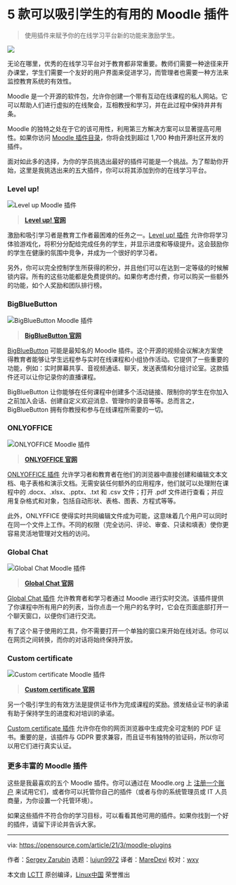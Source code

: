 [#]: subject: (5 useful Moodle plugins to engage students)
[#]: via: (https://opensource.com/article/21/3/moodle-plugins)
[#]: author: (Sergey Zarubin https://opensource.com/users/sergey-zarubin)
[#]: collector: (lujun9972)
[#]: translator: (MareDevi)
[#]: reviewer: (wxy)
[#]: publisher: (wxy)
[#]: url: (https://linux.cn/article-15042-1.html)

5 款可以吸引学生的有用的 Moodle 插件
======

> 使用插件来赋予你的在线学习平台新的功能来激励学生。  

![](https://img.linux.net.cn/data/attachment/album/202209/18/165423pkiq74kwzokqzoq7.jpg)

无论在哪里，优秀的在线学习平台对于教育都非常重要。教师们需要一种途径来开办课堂，学生们需要一个友好的用户界面来促进学习，而管理者也需要一种方法来监控教育系统的有效性。

Moodle 是一个开源的软件包，允许你创建一个带有互动在线课程的私人网站。它可以帮助人们进行虚拟的在线聚会，互相教授和学习，并在此过程中保持井井有条。

Moodle 的独特之处在于它的该可用性，利用第三方解决方案可以显著提高可用性。如果你访问 [Moodle 插件目录][2]，你将会找到超过 1,700 种由开源社区开发的插件。

面对如此多的选择，为你的学员挑选出最好的插件可能是一个挑战。为了帮助你开始，这里是我挑选出来的五大插件，你可以将其添加到你的在线学习平台。

### Level up!

![Level up Moodle 插件][3]

> **[Level up! 官网](https://levelup.plus/)**

激励和吸引学习者是教育工作者最困难的任务之一。[Level up! 插件][4] 允许你将学习体验游戏化，将积分分配给完成任务的学生，并显示进度和等级提升。这会鼓励你的学生在健康的氛围中竞争，并成为一个很好的学习者。

另外，你可以完全控制学生所获得的积分，并且他们可以在达到一定等级的时候解锁内容。所有的这些功能都是免费提供的。如果你考虑付费，你可以购买一些额外的功能，如个人奖励和团队排行榜。

### BigBlueButton

![BigBlueButton Moodle 插件][5]


> **[BigBlueButton 官网](https://bigbluebutton.org/)**

[BigBlueButton][6] 可能是最知名的 Moodle 插件。这个开源的视频会议解决方案使得教育者能够让学生远程参与实时在线课程和小组协作活动。它提供了一些重要的功能，例如：实时屏幕共享、音视频通话、聊天，发送表情和分组讨论室。这款插件还可以让你记录你的直播课程。

BigBlueButton 让你能够在任何课程中创建多个活动链接、限制你的学生在你加入之前加入会话、创建自定义欢迎消息、管理你的录音等等。总而言之，BigBlueButton 拥有你教授和参与在线课程所需要的一切。

### ONLYOFFICE

![ONLYOFFICE Moodle 插件][7]

> **[ONLYOFFICE 官网](https://www.onlyoffice.com/)**

[ONLYOFFICE 插件][8] 允许学习者和教育者在他们的浏览器中直接创建和编辑文本文档、电子表格和演示文档。无需安装任何额外的应用程序，他们就可以处理附在课程中的 .docx、.xlsx、.pptx、.txt 和 .csv 文件；打开 .pdf 文件进行查看；并应用复杂格式和对象，包括自动形状、表格、图表、方程式等等。

此外，ONLYFFICE 使得实时共同编辑文件成为可能，这意味着几个用户可以同时在同一个文件上工作。不同的权限（完全访问、评论、审查、只读和填表）使你更容易灵活地管理对文档的访问。

### Global Chat

![Global Chat Moodle 插件][9]

> **[Global Chat 官网](https://moodle.org/plugins/block_gchat)**

[Global Chat 插件][10] 允许教育者和学习者通过 Moodle 进行实时交流。该插件提供了你课程中所有用户的列表，当你点击一个用户的名字时，它会在页面底部打开一个聊天窗口，以便你们进行交流。

有了这个易于使用的工具，你不需要打开一个单独的窗口来开始在线对话。你可以在网页之间转换，而你的对话将始终保持开放。

### Custom certificate

![Custom certificate Moodle 插件][11]

> **[Custom certificate 官网](https://moodle.org/plugins/mod_customcert)**

另一个吸引学生的有效方法是提供证书作为完成课程的奖励。颁发结业证书的承诺有助于保持学生的进度和对培训的承诺。

[Custom certificate 插件][12] 允许你在你的网页浏览器中生成完全可定制的 PDF 证书。重要的是，该插件与 GDPR 要求兼容，而且证书有独特的验证码，所以你可以用它们进行真实认证。

### 更多丰富的 Moodle 插件

这些是我最喜欢的五个 Moodle 插件。你可以通过在 Moodle.org 上 [注册一个账户][13] 来试用它们，或者你可以托管你自己的插件（或者与你的系统管理员或 IT 人员商量，为你设置一个托管环境）。

如果这些插件不符合你的学习目标，可以看看其他可用的插件。如果你找到一个好的插件，请留下评论并告诉大家。

--------------------------------------------------------------------------------

via: https://opensource.com/article/21/3/moodle-plugins

作者：[Sergey Zarubin][a]
选题：[lujun9972][b]
译者：[MareDevi](https://github.com/MareDevi)
校对：[wxy](https://github.com/wxy)

本文由 [LCTT](https://github.com/LCTT/TranslateProject) 原创编译，[Linux中国](https://linux.cn/) 荣誉推出

[a]: https://opensource.com/users/sergey-zarubin
[b]: https://github.com/lujun9972
[1]: https://opensource.com/sites/default/files/styles/image-full-size/public/lead-images/read_book_guide_tutorial_teacher_student_apaper.png?itok=_GOufk6N (阅读书籍的人和数字拷贝)
[2]: https://moodle.org/plugins/
[3]: https://opensource.com/sites/default/files/uploads/gamification.png (Level up Moodle 插件)
[4]: https://moodle.org/plugins/block_xp
[5]: https://opensource.com/sites/default/files/uploads/bigbluebutton.png (BigBlueButton Moodle 插件)
[6]: https://moodle.org/plugins/mod_bigbluebuttonbn
[7]: https://opensource.com/sites/default/files/uploads/onlyoffice_editors.png (ONLYOFFICE Moodle 插件)
[8]: https://github.com/logicexpertise/moodle-mod_onlyoffice
[9]: https://opensource.com/sites/default/files/uploads/global_chat.png (Global Chat Moodle 插件)
[10]: https://moodle.org/plugins/block_gchat
[11]: https://opensource.com/sites/default/files/uploads/certificate.png (Custom certificate Moodle 插件)
[12]: https://moodle.org/plugins/mod_customcert
[13]: https://moodle.com/getstarted/
